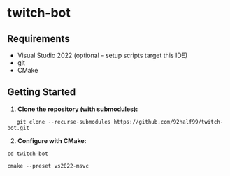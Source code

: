 # twitch-bot

## Requirements

- Visual Studio 2022 (optional – setup scripts target this IDE)  
- git  
- CMake  

## Getting Started

1. **Clone the repository (with submodules):**
```
   git clone --recurse-submodules https://github.com/92half99/twitch-bot.git
``` 
2. **Configure with CMake:**
```
cd twitch-bot
```
```
cmake --preset vs2022-msvc
```
